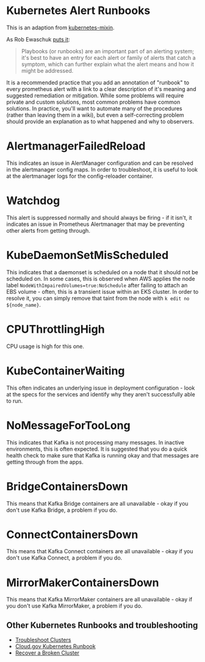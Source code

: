 # Kubernetes Alert Runbooks
This is an adaption from [kubernetes-mixin](https://github.com/kubernetes-monitoring/kubernetes-mixin).

As Rob Ewaschuk [puts it](https://docs.google.com/document/d/199PqyG3UsyXlwieHaqbGiWVa8eMWi8zzAn0YfcApr8Q/edit#):
> Playbooks (or runbooks) are an important part of an alerting system; it's best to have an entry for each alert or family of alerts that catch a symptom, which can further explain what the alert means and how it might be addressed.

It is a recommended practice that you add an annotation of "runbook" to every prometheus alert with a link to a clear description of it's meaning and suggested remediation or mitigation. While some problems will require private and custom solutions, most common problems have common solutions. In practice, you'll want to automate many of the procedures (rather than leaving them in a wiki), but even a self-correcting problem should provide an explanation as to what happened and why to observers.


# AlertmanagerFailedReload
This indicates an issue in AlertManager configuration and can be resolved in the alertmanager config maps. In order to troubleshoot, it is useful to look at the alertmanager logs for the config-reloader container.

# Watchdog
This alert is suppressed normally and should always be firing - if it isn't, it indicates an issue in Prometheus Alertmanager that may be preventing other alerts from getting through.

# KubeDaemonSetMisScheduled
This indicates that a daemonset is scheduled on a node that it should not be scheduled on. In some cases, this is observed when AWS applies the node label `NodeWithImpairedVolumes=true:NoSchedule` after failing to attach an EBS volume - often, this is a transient issue within an EKS cluster. In order to resolve it, you can simply remove that taint from the node with `k edit no ${node_name}`.

# CPUThrottlingHigh
CPU usage is high for this one.

# KubeContainerWaiting
This often indicates an underlying issue in deployment configuration - look at the specs for the services and identify why they aren't successfully able to run.

# NoMessageForTooLong
This indicates that Kafka is not processing many messages. In inactive environments, this is often expected. It is suggested that you do a quick health check to make sure that Kafka is running okay and that messages are getting through from the apps.

# BridgeContainersDown
This means that Kafka Bridge containers are all unavailable - okay if you don't use Kafka Bridge, a problem if you do.

# ConnectContainersDown
This means that Kafka Connect containers are all unavailable - okay if you don't use Kafka Connect, a problem if you do.

# MirrorMakerContainersDown
This means that Kafka MirrorMaker containers are all unavailable - okay if you don't use Kafka MirrorMaker, a problem if you do.

## Other Kubernetes Runbooks and troubleshooting
+ [Troubleshoot Clusters ](https://kubernetes.io/docs/tasks/debug-application-cluster/debug-cluster/)
+ [Cloud.gov Kubernetes Runbook ](https://cloud.gov/docs/ops/runbook/troubleshooting-kubernetes/)
+ [Recover a Broken Cluster](https://codefresh.io/Kubernetes-Tutorial/recover-broken-kubernetes-cluster/)
